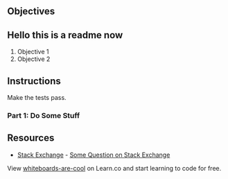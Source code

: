 ## Objectives
## Hello this is a readme now

1. Objective 1
2. Objective 2

## Instructions

Make the tests pass.

### Part 1: Do Some Stuff

## Resources

* [Stack Exchange](http://www.stackexchange.com) - [Some Question on Stack Exchange](http://www.stackexchange.com/questions/123)

<p class='util--hide'>View <a href='https://learn.co/lessons/whiteboards-are-cool'>whiteboards-are-cool</a> on Learn.co and start learning to code for free.</p>
